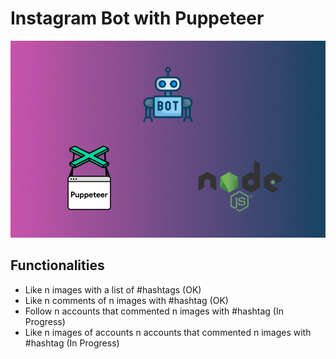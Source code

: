 # Instagram Bot with Puppeteer

![Alt text](assets/auto_insta_logo.png?raw=true "Title")

## Functionalities

* Like n images with a list of #hashtags (OK)
* Like n comments of n images with #hashtag (OK)
* Follow n accounts that commented n images with #hashtag (In Progress)
* Like n images of accounts n accounts that commented n images with #hashtag (In Progress)